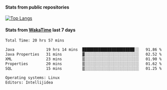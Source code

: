 #### Stats from public repositories

[![Top Langs](https://github-readme-stats.vercel.app/api/top-langs/?username=hyoghurt&layout=compact&exclude_repo=multiserver,docker_compose&langs_count=6)](https://github.com/anuraghazra/github-readme-stats)

#### Stats from [WakaTime](https://wakatime.com/@hyoghurt) last 7 days
<!--START_SECTION:waka-->

```txt
Total Time: 20 hrs 57 mins

Java              19 hrs 14 mins  ███████████████████████░░   91.86 %
Java Properties   31 mins         ▓░░░░░░░░░░░░░░░░░░░░░░░░   02.52 %
XML               23 mins         ▒░░░░░░░░░░░░░░░░░░░░░░░░   01.90 %
Properties        20 mins         ▒░░░░░░░░░░░░░░░░░░░░░░░░   01.62 %
SQL               15 mins         ▒░░░░░░░░░░░░░░░░░░░░░░░░   01.25 %

Operating systems: Linux
Editors: Intellijidea
```

<!--END_SECTION:waka-->

